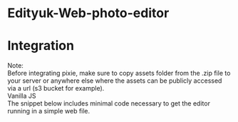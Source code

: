 # Edityuk-Web-photo-editor

# Integration
Note:
<br>
Before integrating pixie, make sure to copy assets folder from the .zip file to your server or anywhere else where the assets can be publicly accessed via a url (s3 bucket for example).
<br>
Vanilla JS
<br>
The snippet below includes minimal code necessary to get the editor running in a simple web file.
<br>
<pre>
<!DOCTYPE html>
<html lang="en">
<head>
 <style>
    html, body, #editor-container {
      width: 100%;
      height: 100%;
    }
  </style>
  <meta charset="UTF-8" />
  <meta name="viewport" content="width=device-width, initial-scale=1.0 user-scalable=no" />
  <title>Pixie Example</title>
  <script src="dist/pixie.umd.js"></script>
</head>
<body>
<div id="editor-container"></div>
<script>
  Pixie.init({
    selector: "#editor-container",
    baseUrl: 'assets',
    image: "assets/images/samples/sample1.jpg",
  });
</script>
</body>
</html>
</pre>
A couple of notes about above example:

<script src="dist/pixie.umd.js"></script> loads pixie editor. You can find this file in pixie/dist folder in the .zip downloaded from codecanyon.
<div id="editor-container"></div> is where the editor will be rendered. Pixie will inherit the size of this container, so you might want to give it width and height.
Pixie.init initiates the editor. You will want to use baseUrl to specify where pixie asset files (images and fonts) are publicly accessible, baseUrl accepts either an absolute (https://site.com/assets) url or a relative one (assets).
React JS
Create a local_modules folder and paste pixie folder into it. 
Install pixie locally by using this command from project root: npm install ./local_modules/
Now you can import Pixie module into your app as any other dependency.
The snippet below includes minimal code necessary to get the editor running in a react component.

import React, {useEffect} from "react";
import { Pixie } from "pixie";

export function EditorDemo() {
  useEffect(() => {
    Pixie.init({
      selector: "#container",
      baseUrl: "pixie",
      image: "pixie/images/samples/sample1.jpg",
    }).then((instance) => {
      // editor is fully loaded!
      console.log(instance);
    });
  }, []);
  return <div id="container" />;
}

